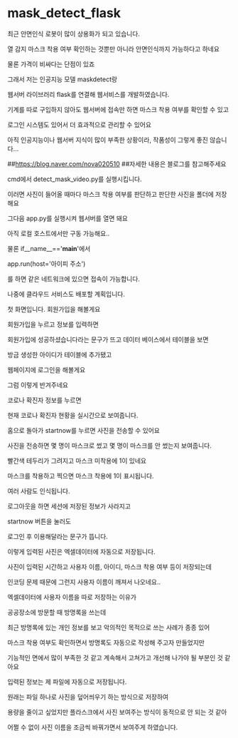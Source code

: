 # mask_detect_flask

최근 안면인식 로봇이 많이 상용화가 되고 있습니다.

열 감지 마스크 착용 여부 확인하는 것뿐만 아니라 안면인식까지 가능하다고 하네요

물론 가격이 비싸다는 단점이 있죠



그래서 저는 인공지능 모델 maskdetect랑

웹서버 라이브러리 flask를 연결해 웹서비스를 개발하였습니다.

기계를 따로 구입하지 않아도 웹서버에 접속만 하면 마스크 착용 여부를 확인할 수 있고

로그인 시스템도 있어서 더 효과적으로 관리할 수 있어요

아직 인공지능이나 웹서버 지식이 많이 부족한 상황이라, 작품성이 그렇게 좋진 않습니다...



##https://blog.naver.com/nova020510
##자세한 내용은 블로그를 참고해주세요


 




cmd에서 detect_mask_video.py를 실행시킵니다.

이러면 사진이 들어올 때마다 마스크 착용 여부를 판단하고 판단한 사진을 폴더에 저장해요


그다음 app.py를 실행시켜 웹서버를 열면 돼요

아직 로컬 호스트에서만 구동 가능해요..

물론 if__name__=='__main__'에서

app.run(host='아이피 주소')

를 하면 같은 네트워크에 있으면 접속이 가능합니다.

나중에 클라우드 서비스도 배포할 계획입니다.



첫 화면입니다. 회원가입을 해볼게요


회원가입을 누르고 정보를 입력하면


회원가입에 성공하셨습니다라는 문구가 뜨고 데이터 베이스에서 테이블을 보면


방금 생성한 아이디가 테이블에 추가됐고

웹페이지에 로그인을 해볼게요


그럼 이렇게 반겨주네요


코로나 확진자 정보를 누르면 

현재 코로나 확진자 현황을 실시간으로 보여줍니다.

홈으로 돌아가 startnow를 누르면 사진을 전송할 수 있어요



사진을 전송하면 몇 명이 마스크로 썼고 몇 명이 마스크를 안 썼는지 보여줍니다.


빨간색 테두리가 그려지고 마스크 미착용에 1이 있네요


마스크를 착용하고 찍으면 마스크 착용에 1이 표시됩니다.


여러 사람도 인식됩니다.




로그아웃을 하면 세션에 저장된 정보가 사라지고

startnow 버튼을 눌러도


로그인 후 이용해달라는 문구가 뜹니다.



이렇게 입력된 사진은 엑셀데이터에 자동으로 저장됩니다.

사진이 입력된 시간하고 사용자 이름, 아이디, 마스크 착용 여부 등이 저장되는데

인코딩 문제 때문에 그런지 사용자 이름이 깨져서 나오네요.. 


엑셀데이터에 사용자 이름을 따로 저장하는 이유가

공공장소에 방문할 때 방명록을 쓰는데

최근 방명록에 있는 개인 정보를 보고 악의적인 목적으로 쓰는 사례가 종종 있어

마스크 착용 여부도 확인하면서 방명록도 자동으로 작성해 주고자 만들었지만

기능적인 면에서 많이 부족한 것 같고 계속해서 고쳐가고 개선해 나가야 될 부분인 것 같아요


입력된 정보는 제  파일에 자동으로 저장됩니다.

원래는 파일 하나로 사진을 덮어씌우기 하는 방식으로 저장하여

용량을 줄이고 싶었지만 플라스크에서 사진 보여주는 방식이 동적으로 안 되는 것 같아 

어쩔 수 없이 사진 이름을 조금씩 바꿔가면서 보여주게 하였습니다.
